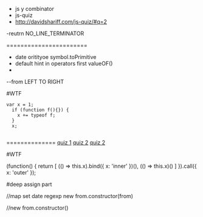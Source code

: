 - js y combinator
- js-quiz
- http://davidshariff.com/js-quiz/#q=2

-reutrn NO_LINE_TERMINATOR

=======================
- date oritityoe symbol.toPrimitive 
- default hint in operators first valueOF()
- 

--from LEFT TO RIGHT

#WTF
```
var x = 1;
  if (function f(){}) {
    x += typeof f;
  }
  x;
  
````



==============
[quiz 1](http://davidshariff.com/js-quiz/)
[quiz 2](http://perfectionkills.com/javascript-quiz/)
[quiz 2](http://perfectionkills.com/javascript-quiz-es6/)



#WTF

(function() {
  return [
    (() => this.x).bind({ x: 'inner' })(),
    (() => this.x)()
  ]
}).call({ x: 'outer' });


#deep assign part

//map set date regexp
new from.constructor(from)

//new from.constructor()